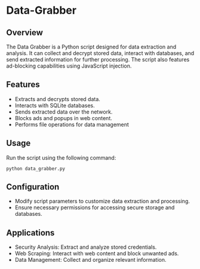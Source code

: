 # Data-Grabber

## Overview
The Data Grabber is a Python script designed for data extraction and analysis. It can collect and decrypt stored data, interact with databases, and send extracted information for further processing. The script also features ad-blocking capabilities using JavaScript injection.

## Features
- Extracts and decrypts stored data.
- Interacts with SQLite databases.
- Sends extracted data over the network.
- Blocks ads and popups in web content.
- Performs file operations for data management

## Usage
Run the script using the following command:

```python data_grabber.py```

## Configuration
- Modify script parameters to customize data extraction and processing.
- Ensure necessary permissions for accessing secure storage and databases.

## Applications
- Security Analysis: Extract and analyze stored credentials.
- Web Scraping: Interact with web content and block unwanted ads.
- Data Management: Collect and organize relevant information.
